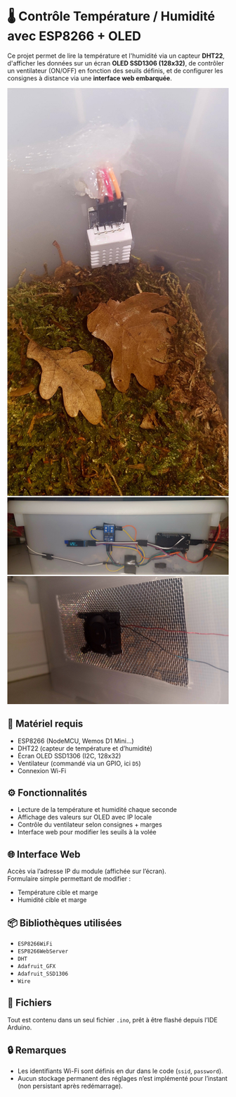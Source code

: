 # 🌡️ Contrôle Température / Humidité avec ESP8266 + OLED

Ce projet permet de lire la température et l'humidité via un capteur **DHT22**, d'afficher les données sur un écran **OLED SSD1306 (128x32)**, de contrôler un ventilateur (ON/OFF) en fonction des seuils définis, et de configurer les consignes à distance via une **interface web embarquée**.

![Installation 1](img1.jpg)
![Installation 2](img3.jpg)
![Installation 3](img2.jpg)

## 🔧 Matériel requis

- ESP8266 (NodeMCU, Wemos D1 Mini…)
- DHT22 (capteur de température et d’humidité)
- Écran OLED SSD1306 (I2C, 128x32)
- Ventilateur (commandé via un GPIO, ici `D5`)
- Connexion Wi-Fi

## ⚙️ Fonctionnalités

- Lecture de la température et humidité chaque seconde
- Affichage des valeurs sur OLED avec IP locale
- Contrôle du ventilateur selon consignes + marges
- Interface web pour modifier les seuils à la volée

## 🌐 Interface Web

Accès via l’adresse IP du module (affichée sur l’écran).  
Formulaire simple permettant de modifier :

- Température cible et marge
- Humidité cible et marge

## 📦 Bibliothèques utilisées

- `ESP8266WiFi`
- `ESP8266WebServer`
- `DHT`
- `Adafruit_GFX`
- `Adafruit_SSD1306`
- `Wire`

## 📁 Fichiers

Tout est contenu dans un seul fichier `.ino`, prêt à être flashé depuis l’IDE Arduino.

## 🔒 Remarques

- Les identifiants Wi-Fi sont définis en dur dans le code (`ssid`, `password`).
- Aucun stockage permanent des réglages n’est implémenté pour l’instant (non persistant après redémarrage).
